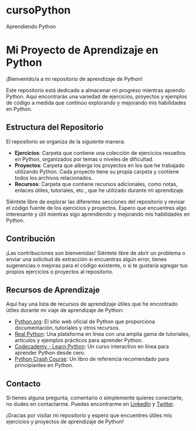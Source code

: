 # cursoPython
Aprendiendo Python

# Mi Proyecto de Aprendizaje en Python

¡Bienvenido/a a mi repositorio de aprendizaje de Python!

Este repositorio está dedicado a almacenar mi progreso mientras aprendo Python. Aquí encontrarás una variedad de ejercicios, proyectos y ejemplos de código a medida que continúo explorando y mejorando mis habilidades en Python.

## Estructura del Repositorio

El repositorio se organiza de la siguiente manera:

- **Ejercicios**: Carpeta que contiene una colección de ejercicios resueltos en Python, organizados por temas o niveles de dificultad.
- **Proyectos**: Carpeta que alberga los proyectos en los que he trabajado utilizando Python. Cada proyecto tiene su propia carpeta y contiene todos los archivos relacionados.
- **Recursos**: Carpeta que contiene recursos adicionales, como notas, enlaces útiles, tutoriales, etc., que he utilizado durante mi aprendizaje.

Siéntete libre de explorar las diferentes secciones del repositorio y revisar el código fuente de los ejercicios y proyectos. Espero que encuentres algo interesante y útil mientras sigo aprendiendo y mejorando mis habilidades en Python.

## Contribución

¡Las contribuciones son bienvenidas! Siéntete libre de abrir un problema o enviar una solicitud de extracción si encuentras algún error, tienes sugerencias o mejoras para el código existente, o si te gustaría agregar tus propios ejercicios o proyectos al repositorio.

## Recursos de Aprendizaje

Aquí hay una lista de recursos de aprendizaje útiles que he encontrado útiles durante mi viaje de aprendizaje de Python:

- [Python.org](https://www.python.org/): El sitio web oficial de Python que proporciona documentación, tutoriales y otros recursos.
- [Real Python](https://realpython.com/): Una plataforma en línea con una amplia gama de tutoriales, artículos y ejemplos prácticos para aprender Python.
- [Codecademy - Learn Python](https://www.codecademy.com/learn/learn-python): Un curso interactivo en línea para aprender Python desde cero.
- [Python Crash Course](https://nostarch.com/pythoncrashcourse2e): Un libro de referencia recomendado para principiantes en Python.

## Contacto

Si tienes alguna pregunta, comentario o simplemente quieres conectarte, no dudes en contactarme. Puedes encontrarme en [LinkedIn](https://www.linkedin.com/in/tu-nombre/) y [Twitter](https://twitter.com/tu_usuario).

¡Gracias por visitar mi repositorio y espero que encuentres útiles mis ejercicios y proyectos de aprendizaje de Python!

